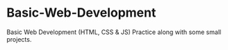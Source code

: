 # Basic-Web-Development
Basic Web Development (HTML, CSS & JS) Practice along with some small projects.

